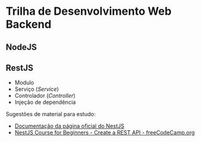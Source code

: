 # Trilha de Desenvolvimento Web Backend 

## NodeJS

## RestJS
* Modulo 
* Serviço (_Service_) 
* Controlador (_Controller_) 
* Injeção de dependência

Sugestões de material para estudo: 
* [Documentação da página oficial do NestJS](https://docs.nestjs.com/) 
* [NestJS Course for Beginners - Create a REST API - freeCodeCamp.org](https://www.youtube.com/watch?v=GHTA143_b-s)
